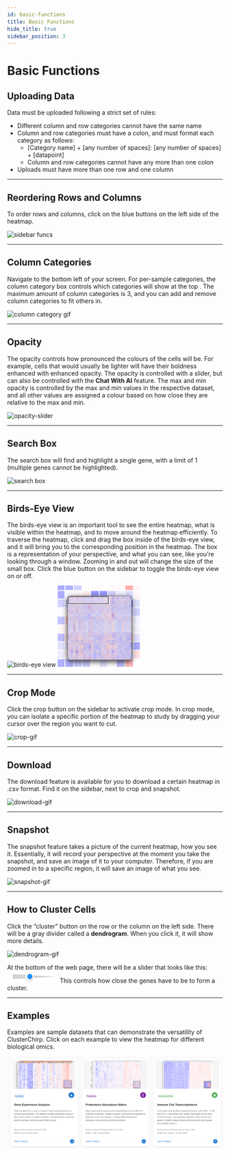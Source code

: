 ```yaml
---
id: basic-functions
title: Basic Functions
hide_title: true
sidebar_position: 3
---
```



# Basic Functions

## Uploading Data
Data must be uploaded following a strict set of rules:
- Different column and row categories cannot have the same name
- Column and row categories must have a colon, and must format each category as follows:
  - [Category name] + [any number of spaces]: [any number of spaces] + [datapoint]
  - Column and row categories cannot have any more than one colon
- Uploads must have more than one row and one column

---

## Reordering Rows and Columns
To order rows and columns, click on the blue buttons on the left side of the heatmap.

![sidebar funcs](/img/cluster-row-col-order.webp)

---

## Column Categories
Navigate to the bottom left of your screen. For per-sample categories, the column category box controls which categories will show at the top .
The maximum amount of column categories is 3, and you can add and remove column categories to fit others in. 

![column category gif](/img/cluster-col-cats.webp)

---

## Opacity
The opacity controls how pronounced the colours of the cells will be. For example, cells that would usually be lighter will have their boldness enhanced with enhanced opacity. The opacity is controlled with a slider, but can also be controlled with the **Chat With AI** feature. The max and min opacity is controlled by the max and min values in the respective dataset, and all other values are assigned a colour based on how close they are relative to the max and min.

![opacity-slider](/img/cluster-opacity-slider.webp)

---

## Search Box
The search box will find and highlight a single gene, with a limit of 1 (multiple genes cannot be highlighted).

![search box](/img/cluster-searchbox.webp)

---

## Birds-Eye View
The birds-eye view is an important tool to see the entire heatmap, what is visible within the heatmap, and to move around the heatmap efficiently. To traverse the heatmap, click and drag the box inside of the birds-eye view, and it will bring you to the corresponding position in the heatmap. The box is a representation of your perspective, and what you can see, like you’re looking through a window. Zooming in and out will change the size of the small box. Click the blue button on the sidebar to toggle the birds-eye view on or off. 

![birds-eye view](/img/cluster-toggle-minimap.webp)
![birds-eye view-gif](/img/minimap.png)

---

## Crop Mode
Click the crop button on the sidebar to activate crop mode. In crop mode, you can isolate a specific portion of the heatmap to study by dragging your cursor over the region you want to cut.
<!-- PLEASE FIX WHEN CROP MODE IS FIXED -->
![crop-gif](/img/cluster-crop-func.webp)

---

## Download
The download feature is available for you to download a certain heatmap in .csv format. Find it on the sidebar, next to crop and snapshot.

![download-gif](/img/cluster-download.webp)

---

## Snapshot
The snapshot feature takes a picture of the current heatmap, how you see it. Essentially, it will record your perspective at the moment you take the snapshot, and save an image of it to your computer. Therefore, if you are zoomed in to a specific region, it will save an image of what you see.

![snapshot-gif](/img/cluster-heatmap-img.webp)

---

## How to Cluster Cells
Click the “cluster” button on the row or the column on the left side. There will be a gray divider called a **dendrogram**. When you click it, it will show more details.

![dendrogram-gif](/img/cluster-dendro-display-click.webp)


At the bottom of the web page, there will be a slider that looks like this:  ![cluster-slider](/img/cluster_slider.png)
This controls how close the genes have to be to form a cluster. 

---

## Examples
Examples are sample datasets that can demonstrate the versatility of ClusterChirp. Click on each example to view the heatmap for different biological omics.

![photo of examples](/img/photo-of-examples.png)

